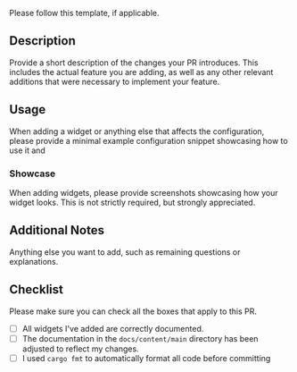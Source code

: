 Please follow this template, if applicable.

## Description

Provide a short description of the changes your PR introduces.
This includes the actual feature you are adding,
as well as any other relevant additions that were necessary to implement your feature.

## Usage

When adding a widget or anything else that affects the configuration,
please provide a minimal example configuration snippet showcasing how to use it and

### Showcase

When adding widgets, please provide screenshots showcasing how your widget looks.
This is not strictly required, but strongly appreciated.

## Additional Notes

Anything else you want to add, such as remaining questions or explanations.

## Checklist

Please make sure you can check all the boxes that apply to this PR.

- [ ] All widgets I've added are correctly documented.
- [ ] The documentation in the `docs/content/main` directory has been adjusted to reflect my changes.
- [ ] I used `cargo fmt` to automatically format all code before committing
